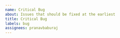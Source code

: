 ```yaml
---
name: Critical Bug
about: Issues that should be fixed at the earliest
title: Critical Bug
labels: bug
assignees: pranavbaburaj
---
```

